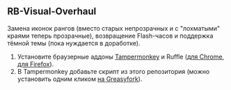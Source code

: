## RB-Visual-Overhaul

Замена иконок рангов (вместо старых непрозрачных и с "лохматыми" краями теперь прозрачные), возвращение Flash-часов и поддержка тёмной темы (пока нуждается в доработке).
1. Установите браузерные аддоны [Tampermonkey](https://www.tampermonkey.net/) и Ruffle ([для Chrome](https://chromewebstore.google.com/detail/ruffle-flash-emulator/donbcfbmhbcapadipfkeojnmajbakjdc?pli=1), [для Firefox](https://addons.mozilla.org/ru/firefox/addon/ruffle_rs/)).
2. В Tampermonkey добавьте скрипт из этого репозитория (можно установить одним кликом [на Greasyfork](https://greasyfork.org/ru/scripts/518479-rb-visual-overhaul)).
